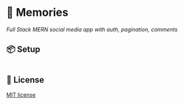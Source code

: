 # 👤 Memories
_Full Stack MERN social media app with auth, pagination, comments_

## 📦 Setup

```bash

```
## 🔑 License

[MIT license](LICENSE)